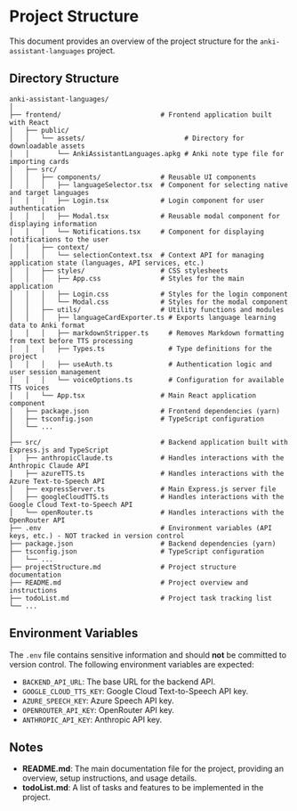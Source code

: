 # Project Structure

This document provides an overview of the project structure for the `anki-assistant-languages` project.

## Directory Structure

```
anki-assistant-languages/
│
├── frontend/                         # Frontend application built with React
│   ├── public/
│   │   └── assets/                         # Directory for downloadable assets
│   │       └── AnkiAssistantLanguages.apkg # Anki note type file for importing cards
│   ├── src/
│   │   ├── components/               # Reusable UI components
│   │   │   ├── languageSelector.tsx  # Component for selecting native and target languages
│   │   │   ├── Login.tsx             # Login component for user authentication
│   │   │   ├── Modal.tsx             # Reusable modal component for displaying information
│   │   │   └── Notifications.tsx     # Component for displaying notifications to the user
│   │   ├── context/
│   │   │   └── selectionContext.tsx  # Context API for managing application state (languages, API services, etc.)
│   │   ├── styles/                   # CSS stylesheets
│   │   │   ├── App.css               # Styles for the main application
│   │   │   ├── Login.css             # Styles for the login component
│   │   │   └── Modal.css             # Styles for the modal component
│   │   ├── utils/                    # Utility functions and modules
│   │   │   ├── languageCardExporter.ts # Exports language learning data to Anki format
│   │   │   ├── markdownStripper.ts     # Removes Markdown formatting from text before TTS processing
│   │   │   ├── Types.ts                # Type definitions for the project
│   │   │   ├── useAuth.ts              # Authentication logic and user session management
│   │   │   └── voiceOptions.ts         # Configuration for available TTS voices
│   │   └── App.tsx                   # Main React application component
│   ├── package.json                  # Frontend dependencies (yarn)
│   ├── tsconfig.json                 # TypeScript configuration
│   └── ...
│
├── src/                              # Backend application built with Express.js and TypeScript
│   ├── anthropicClaude.ts            # Handles interactions with the Anthropic Claude API
│   ├── azureTTS.ts                   # Handles interactions with the Azure Text-to-Speech API
│   ├── expressServer.ts              # Main Express.js server file
│   ├── googleCloudTTS.ts             # Handles interactions with the Google Cloud Text-to-Speech API
│   └── openRouter.ts                 # Handles interactions with the OpenRouter API
├── .env                              # Environment variables (API keys, etc.) - NOT tracked in version control
├── package.json                      # Backend dependencies (yarn)
├── tsconfig.json                     # TypeScript configuration
│   └── ...
├── projectStructure.md               # Project structure documentation
├── README.md                         # Project overview and instructions
├── todoList.md                       # Project task tracking list
└── ...
```

## Environment Variables

The `.env` file contains sensitive information and should **not** be committed to version control.  The following environment variables are expected:

- `BACKEND_API_URL`:  The base URL for the backend API.
- `GOOGLE_CLOUD_TTS_KEY`: Google Cloud Text-to-Speech API key.
- `AZURE_SPEECH_KEY`: Azure Speech API key.
- `OPENROUTER_API_KEY`: OpenRouter API key.
- `ANTHROPIC_API_KEY`: Anthropic API key.


## Notes

- **README.md**: The main documentation file for the project, providing an overview, setup instructions, and usage details.
- **todoList.md**: A list of tasks and features to be implemented in the project.
